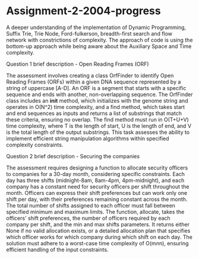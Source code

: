# Assignment-2-2004-progress

A deeper understanding of the implementation of Dynamic Programming, Suffix Trie, Trie Node, Ford-fulkerson, breadth-first search and flow network with constrictions of complexity. The approach of code is using the bottom-up approach while being aware about the Auxiliary Space and Time complexity.


Question 1 brief description - Open Reading Frames (ORF)


The assessment involves creating a class OrfFinder to identify Open Reading Frames (ORFs) within a given DNA sequence represented by a string of uppercase [A-D]. An ORF is a segment that starts with a specific sequence and ends with another, non-overlapping sequence. The OrfFinder class includes an __init__ method, which initializes with the genome string and operates in 
O(N^2) time complexity, and a find method, which takes start and end sequences as inputs and returns a list of substrings that match these criteria, ensuring no overlap. The find method must run in O(T+U+V) time complexity, where T is the length of start, U is the length of end, and V is the total length of the output substrings. This task assesses the ability to implement efficient string manipulation algorithms within specified complexity constraints.


Question 2 brief description - Securing the companies


The assessment requires designing a function to allocate security officers to companies for a 30-day month, considering specific constraints. Each day has three shifts (midnight-8am, 8am-4pm, 4pm-midnight), and each company has a constant need for security officers per shift throughout the month. Officers can express their shift preferences but can work only one shift per day, with their preferences remaining constant across the month. The total number of shifts assigned to each officer must fall between specified minimum and maximum limits. The function, allocate, takes the officers' shift preferences, the number of officers required by each company per shift, and the min and max shifts parameters. It returns either None if no valid allocation exists, or a detailed allocation plan that specifies which officer works for which company during which shift on each day. The solution must adhere to a worst-case time complexity of O(m*n*n), ensuring efficient handling of the input constraints.

